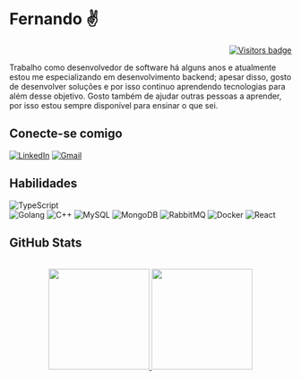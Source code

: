 # Fernando :v:
<p align="right">
  <a href="https://badges.pufler.dev">
      <img src="https://badges.pufler.dev/visits/Fernando-hub527/Fernando-hub527" alt="Visitors badge" />
   </a>
</p>

Trabalho como desenvolvedor de software há alguns anos e atualmente estou me especializando em desenvolvimento backend; apesar disso, gosto de desenvolver soluções e por isso continuo aprendendo tecnologias para além desse objetivo. Gosto também de ajudar outras pessoas a aprender, por isso estou sempre disponível para ensinar o que sei.

## Conecte-se comigo
[![LinkedIn](https://img.shields.io/badge/LinkedIn-000?style=for-the-badge&logo=linkedin&logoColor=0E76A8)](https://www.linkedin.com/in/fernando-coelho-saraiva-750a391b7)
[![Gmail](https://img.shields.io/badge/Gmail-D14836?style=for-the-badge&logo=gmail&logoColor=white)](mailto:fernandocoelhosaraivanando@gmail.com)


## Habilidades
![TypeScript](https://img.shields.io/badge/TypeScript-000?style=for-the-badge&logo=typescript)  
![Golang](https://img.shields.io/badge/Golang-06062C?style=for-the-badge&logo=go)
![C++](https://img.shields.io/badge/C%2B%2B-000?style=for-the-badge&logo=c%2B%2B&logoColor=00599C)
![MySQL](https://img.shields.io/badge/-MySQL-black?style=for-the-badge&logo=mysql)
![MongoDB](https://img.shields.io/badge/-Git-black?style=for-the-badge&logo=mongodb)
![RabbitMQ](https://img.shields.io/badge/-Git-black?style=for-the-badge&logo=rabbitmq)
![Docker](https://img.shields.io/badge/-Git-black?style=for-the-badge&logo=docker)
![React](https://img.shields.io/badge/-Git-black?style=for-the-badge&logo=react)



## GitHub Stats
<div align="center"><br>
    <a href="https://github.com/johnfercher">
        <img height="180em" src="https://github-readme-stats.vercel.app/api?username=Fernando-hub527&show_icons=true&theme=github_dark&include_all_commits=true&count_private=true"/>
        <img height="180em" src="https://github-readme-stats.vercel.app/api/top-langs/?username=Fernando-hub527&layout=compact&langs_count=8&theme=github_dark&include_all_commits=true&count_private=true"/>
    </a>
</div>
